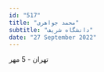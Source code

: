 ```yaml
---
id: "517"
title: "محمد جواهری"
subtitle: "دانشگاه شریف"
date: "27 September 2022"
---
```


تهران - 5 مهر 
